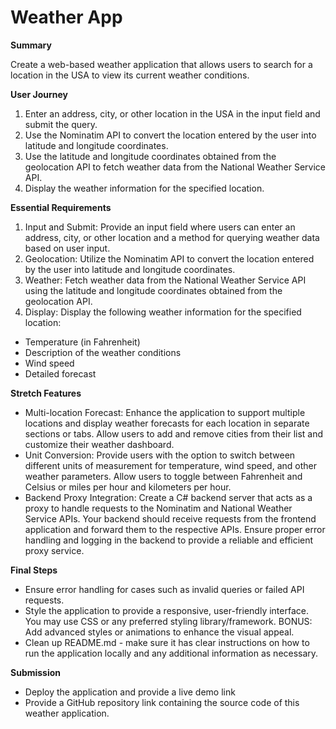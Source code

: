# Weather App

**Summary**

Create a web-based weather application that allows users to search for a location in the USA to view its current weather conditions.


**User Journey**

1. Enter an address, city, or other location in the USA in the input field and submit the query.
2. Use the Nominatim API to convert the location entered by the user into latitude and longitude coordinates.
3. Use the latitude and longitude coordinates obtained from the geolocation API to fetch weather data from the National Weather Service API.
4. Display the weather information for the specified location.


**Essential Requirements**

1. Input and Submit: Provide an input field where users can enter an address, city, or
other location and a method for querying weather data based on user input.
2. Geolocation: Utilize the Nominatim API to convert the location entered by the user into
latitude and longitude coordinates.
3. Weather: Fetch weather data from the National Weather Service API using the latitude
and longitude coordinates obtained from the geolocation API.
4. Display: Display the following weather information for the specified location:

- Temperature (in Fahrenheit)
- Description of the weather conditions
- Wind speed
- Detailed forecast


**Stretch Features**

- Multi-location Forecast: Enhance the application to support multiple locations
and display weather forecasts for each location in separate sections or tabs.
Allow users to add and remove cities from their list and customize their weather
dashboard.
- Unit Conversion: Provide users with the option to switch between different units
of measurement for temperature, wind speed, and other weather parameters.
Allow users to toggle between Fahrenheit and Celsius or miles per hour and
kilometers per hour.
- Backend Proxy Integration: Create a C# backend server that acts as a proxy to
handle requests to the Nominatim and National Weather Service APIs. Your
backend should receive requests from the frontend application and forward them
to the respective APIs. Ensure proper error handling and logging in the backend
to provide a reliable and efficient proxy service.


**Final Steps**

- Ensure error handling for cases such as invalid queries or failed API requests.
- Style the application to provide a responsive, user-friendly interface. You may use CSS or any
preferred styling library/framework. BONUS: Add advanced styles or animations to enhance the visual appeal.
- Clean up README.md - make sure it has clear instructions on how to run the application locally and any
additional information as necessary.


**Submission**

- Deploy the application and provide a live demo link
- Provide a GitHub repository link containing the source code of this weather application.